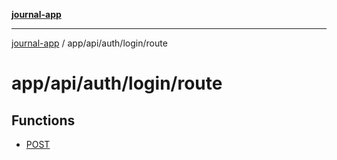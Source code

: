 [**journal-app**](../../../../../README.md)

***

[journal-app](../../../../../modules.md) / app/api/auth/login/route

# app/api/auth/login/route

## Functions

- [POST](functions/POST.md)
